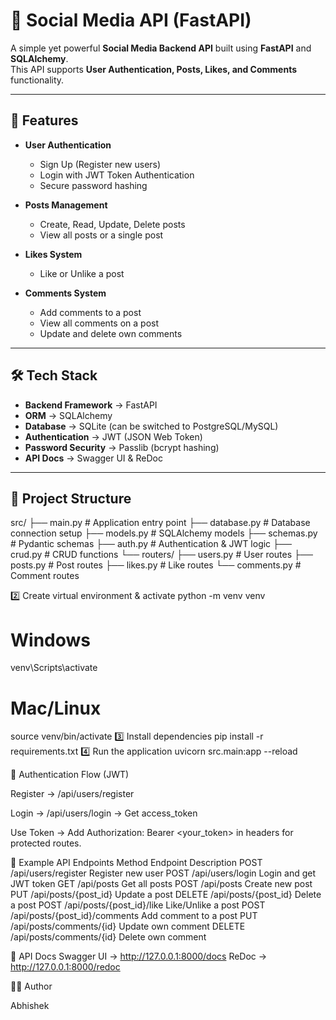 # 📱 Social Media API (FastAPI)

A simple yet powerful **Social Media Backend API** built using **FastAPI** and **SQLAlchemy**.  
This API supports **User Authentication, Posts, Likes, and Comments** functionality.

---

## 🚀 Features

- **User Authentication**  
  - Sign Up (Register new users)  
  - Login with JWT Token Authentication  
  - Secure password hashing  

- **Posts Management**  
  - Create, Read, Update, Delete posts  
  - View all posts or a single post  

- **Likes System**  
  - Like or Unlike a post  

- **Comments System**  
  - Add comments to a post  
  - View all comments on a post  
  - Update and delete own comments  

---

## 🛠️ Tech Stack

- **Backend Framework** → FastAPI
- **ORM** → SQLAlchemy
- **Database** → SQLite (can be switched to PostgreSQL/MySQL)
- **Authentication** → JWT (JSON Web Token)
- **Password Security** → Passlib (bcrypt hashing)
- **API Docs** → Swagger UI & ReDoc

---

## 📂 Project Structure

src/
├── main.py # Application entry point
├── database.py # Database connection setup
├── models.py # SQLAlchemy models
├── schemas.py # Pydantic schemas
├── auth.py # Authentication & JWT logic
├── crud.py # CRUD functions
└── routers/
├── users.py # User routes
├── posts.py # Post routes
├── likes.py # Like routes
└── comments.py # Comment routes

2️⃣ Create virtual environment & activate
python -m venv venv

# Windows

venv\Scripts\activate

# Mac/Linux

source venv/bin/activate
3️⃣ Install dependencies
pip install -r requirements.txt
4️⃣ Run the application
uvicorn src.main:app --reload

🔑 Authentication Flow (JWT)

Register → /api/users/register

Login → /api/users/login → Get access_token

Use Token → Add Authorization: Bearer <your_token> in headers for protected routes.

🧪 Example API Endpoints
Method Endpoint Description
POST /api/users/register Register new user
POST /api/users/login Login and get JWT token
GET /api/posts Get all posts
POST /api/posts Create new post
PUT /api/posts/{post_id} Update a post
DELETE /api/posts/{post_id} Delete a post
POST /api/posts/{post_id}/like Like/Unlike a post
POST /api/posts/{post_id}/comments Add comment to a post
PUT /api/posts/comments/{id} Update own comment
DELETE /api/posts/comments/{id} Delete own comment

📝 API Docs
Swagger UI → <http://127.0.0.1:8000/docs>
ReDoc → <http://127.0.0.1:8000/redoc>

👨‍💻 Author

Abhishek
